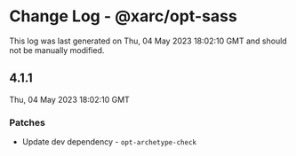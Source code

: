 # Change Log - @xarc/opt-sass

This log was last generated on Thu, 04 May 2023 18:02:10 GMT and should not be manually modified.

## 4.1.1
Thu, 04 May 2023 18:02:10 GMT

### Patches

- Update dev dependency - `opt-archetype-check`

